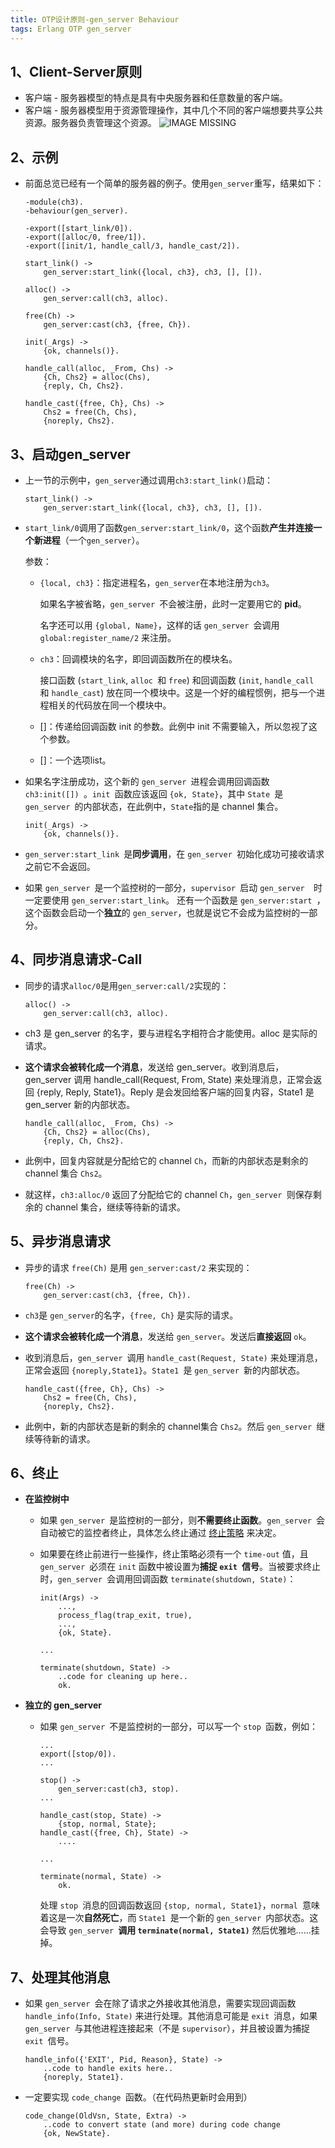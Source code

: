 ```yaml
---
title: OTP设计原则-gen_server Behaviour
tags: Erlang OTP gen_server
---
```




## 1、Client-Server原则

- 客户端 - 服务器模型的特点是具有中央服务器和任意数量的客户端。
- 客户端 - 服务器模型用于资源管理操作，其中几个不同的客户端想要共享公共资源。服务器负责管理这个资源。
  ![IMAGE MISSING](file:///C:/Users/Administrator/Desktop/otp_doc_19.3/doc/design_principles/clientserver.gif)



## 2、示例

- 前面总览已经有一个简单的服务器的例子。使用`gen_server`重写，结果如下：

  ```
  -module(ch3).
  -behaviour(gen_server).
  
  -export([start_link/0]).
  -export([alloc/0, free/1]).
  -export([init/1, handle_call/3, handle_cast/2]).
  
  start_link() ->
      gen_server:start_link({local, ch3}, ch3, [], []).
  
  alloc() ->
      gen_server:call(ch3, alloc).
  
  free(Ch) ->
      gen_server:cast(ch3, {free, Ch}).
  
  init(_Args) ->
      {ok, channels()}.
  
  handle_call(alloc, _From, Chs) ->
      {Ch, Chs2} = alloc(Chs),
      {reply, Ch, Chs2}.
  
  handle_cast({free, Ch}, Chs) ->
      Chs2 = free(Ch, Chs),
      {noreply, Chs2}.
  ```



## 3、启动gen_server

- 上一节的示例中，`gen_server`通过调用`ch3:start_link()`启动：

  ```
  start_link() ->
      gen_server:start_link({local, ch3}, ch3, [], []).
  ```

- `start_link/0`调用了函数`gen_server:start_link/0`，这个函数**产生并连接一个新进程**（一个`gen_server`）。

  参数：

  - `{local, ch3}`：指定进程名，`gen_server`在本地注册为`ch3`。

    如果名字被省略，`gen_server `不会被注册，此时一定要用它的 **pid**。

    名字还可以用 `{global, Name}`，这样的话 `gen_server `会调用 `global:register_name/2` 来注册。

  - `ch3`：回调模块的名字，即回调函数所在的模块名。

    接口函数 (`start_link`, `alloc `和 `free`) 和回调函数 (`init`, `handle_call `和 `handle_cast`) 放在同一个模块中。这是一个好的编程惯例，把与一个进程相关的代码放在同一个模块中。

  - []：传递给回调函数 init 的参数。此例中 init 不需要输入，所以忽视了这个参数。

  - []：一个选项list。

- 如果名字注册成功，这个新的 `gen_server `进程会调用回调函数 `ch3:init([]) `。`init `函数应该返回 `{ok, State}`，其中 `State `是 `gen_server `的内部状态，在此例中，`State`指的是 channel 集合。

  ```
  init(_Args) ->
      {ok, channels()}.
  ```

- `gen_server:start_link `是**同步调用**，在 `gen_server `初始化成功可接收请求之前它不会返回。

- 如果 `gen_server `是一个监控树的一部分，`supervisor `启动 `gen_server  `时一定要使用 `gen_server:start_link`。
  还有一个函数是 `gen_server:start `，这个函数会启动一个**独立**的  `gen_server`，也就是说它不会成为监控树的一部分。



## 4、同步消息请求-Call

- 同步的请求`alloc/0`是用`gen_server:call/2`实现的：

  ```
  alloc() ->
      gen_server:call(ch3, alloc).
  ```

- ch3 是 gen_server 的名字，要与进程名字相符合才能使用。alloc 是实际的请求。

- **这个请求会被转化成一个消息**，发送给 gen_server。收到消息后，gen_server 调用 handle_call(Request, From, State) 来处理消息，正常会返回 {reply, Reply, State1}。Reply 是会发回给客户端的回复内容，State1 是 gen_server 新的内部状态。

  ```
  handle_call(alloc, _From, Chs) ->
      {Ch, Chs2} = alloc(Chs),
      {reply, Ch, Chs2}.
  ```

- 此例中，回复内容就是分配给它的 channel `Ch`，而新的内部状态是剩余的 channel 集合 `Chs2`。

- 就这样，`ch3:alloc/0` 返回了分配给它的 channel `Ch`，`gen_server `则保存剩余的 channel 集合，继续等待新的请求。



## 5、异步消息请求

- 异步的请求 `free(Ch)` 是用 `gen_server:cast/2` 来实现的：

  ```
  free(Ch) ->
      gen_server:cast(ch3, {free, Ch}).
  ```

- `ch3`是 `gen_server`的名字，`{free, Ch}` 是实际的请求。

- **这个请求会被转化成一个消息**，发送给 `gen_server`。发送后**直接返回** `ok`。

- 收到消息后，`gen_server `调用 `handle_cast(Request, State)` 来处理消息，正常会返回 `{noreply,State1}`。`State1 `是 `gen_server `新的内部状态。

  ```
  handle_cast({free, Ch}, Chs) ->
      Chs2 = free(Ch, Chs),
      {noreply, Chs2}.
  ```

- 此例中，新的内部状态是新的剩余的 channel集合 `Chs2`。然后 `gen_server `继续等待新的请求。



## 6、终止

- **在监控树中**

  - 如果 `gen_server `是监控树的一部分，则**不需要终止函数**。`gen_server `会自动被它的监控者终止，具体怎么终止通过 [终止策略](http://erlang.org/doc/design_principles/sup_princ.html#shutdown) 来决定。

  - 如果要在终止前进行一些操作，终止策略必须有一个 `time-out` 值，且 `gen_server `必须在 `init` 函数中被设置为**捕捉 `exit `信号**。当被要求终止时，`gen_server `会调用回调函数 `terminate(shutdown, State)`：

    ```
    init(Args) ->
        ...,
        process_flag(trap_exit, true),
        ...,
        {ok, State}.
    
    ...
    
    terminate(shutdown, State) ->
        ..code for cleaning up here..
        ok.
    ```

- **独立的 gen_server**

  - 如果 `gen_server `不是监控树的一部分，可以写一个 `stop `函数，例如：

    ```
    ...
    export([stop/0]).
    ...
    
    stop() ->
        gen_server:cast(ch3, stop).
    ...
    
    handle_cast(stop, State) ->
        {stop, normal, State};
    handle_cast({free, Ch}, State) ->
        ....
    
    ...
    
    terminate(normal, State) ->
        ok.
    ```

    处理 `stop `消息的回调函数返回 `{stop, normal, State1}`，`normal `意味着这是一次**自然死亡**，而 `State1 `是一个新的 `gen_server `内部状态。这会导致 `gen_server `**调用 `terminate(normal, State1)`** 然后优雅地……挂掉。



## 7、处理其他消息

- 如果 `gen_server `会在除了请求之外接收其他消息，需要实现回调函数` handle_info(Info, State)` 来进行处理。其他消息可能是 `exit `消息，如果 `gen_server `与其他进程连接起来（不是 `supervisor`），并且被设置为捕捉 `exit `信号。

  ```
  handle_info({'EXIT', Pid, Reason}, State) ->
      ..code to handle exits here..
      {noreply, State1}.
  ```

- 一定要实现 `code_change `函数。（在代码热更新时会用到）

  ```
  code_change(OldVsn, State, Extra) ->
      ..code to convert state (and more) during code change
      {ok, NewState}.
  ```

  

